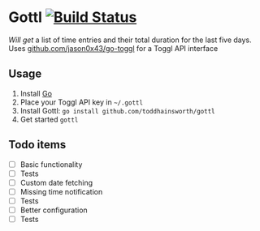 # Gottl [![Build Status](https://travis-ci.org/toddhainsworth/gottl.svg?branch=master)](https://travis-ci.org/toddhainsworth/gottl)
_Will get_ a list of time entries and their total duration for the last five days.
Uses [github.com/jason0x43/go-toggl](github.com/jason0x43/go-toggl) for a Toggl API interface

## Usage
1. Install [Go](https://golang.org/dl/)
1. Place your Toggl API key in `~/.gottl`
1. Install Gottl: `go install github.com/toddhainsworth/gottl`
1. Get started `gottl`

## Todo items
- [ ] Basic functionality
- [ ] Tests
- [ ] Custom date fetching
- [ ] Missing time notification
- [ ] Tests
- [ ] Better configuration
- [ ] Tests
